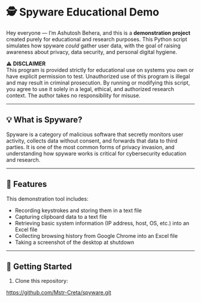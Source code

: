 # 🕵️ Spyware Educational Demo

Hey everyone — I’m Ashutosh Behera, and this is a **demonstration project** created purely for educational and research purposes. This Python script simulates how spyware *could* gather user data, with the goal of raising awareness about privacy, data security, and personal digital hygiene.  

⚠️ **DISCLAIMER**  
This program is provided strictly for educational use on systems you own or have explicit permission to test. Unauthorized use of this program is illegal and may result in criminal prosecution. By running or modifying this script, you agree to use it solely in a legal, ethical, and authorized research context. The author takes no responsibility for misuse.

---

## 💡 What is Spyware?

Spyware is a category of malicious software that secretly monitors user activity, collects data without consent, and forwards that data to third parties. It is one of the most common forms of privacy invasion, and understanding how spyware works is critical for cybersecurity education and research.

---

## 🎯 Features

This demonstration tool includes:
- Recording keystrokes and storing them in a text file  
- Capturing clipboard data to a text file  
- Retrieving basic system information (IP address, host, OS, etc.) into an Excel file  
- Collecting browsing history from Google Chrome into an Excel file  
- Taking a screenshot of the desktop at shutdown  

---

## 🚀 Getting Started

1. Clone this repository:

https://github.com/Mstr-Creta/spyware.git
